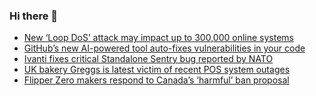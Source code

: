 ### Hi there 👋

<!--START_SECTION:feed-->
* [New ‘Loop DoS’ attack may impact up to 300,000 online systems](https://www.bleepingcomputer.com/news/security/new-loop-dos-attack-may-impact-up-to-300-000-online-systems/)
* [GitHub’s new AI-powered tool auto-fixes vulnerabilities in your code](https://www.bleepingcomputer.com/news/security/githubs-new-ai-powered-tool-auto-fixes-vulnerabilities-in-your-code/)
* [Ivanti fixes critical Standalone Sentry bug reported by NATO](https://www.bleepingcomputer.com/news/security/ivanti-fixes-critical-standalone-sentry-bug-reported-by-nato/)
* [UK bakery Greggs is latest victim of recent POS system outages](https://www.bleepingcomputer.com/news/technology/uk-bakery-greggs-is-latest-victim-of-recent-pos-system-outages/)
* [Flipper Zero makers respond to Canada’s ‘harmful’ ban proposal](https://www.bleepingcomputer.com/news/security/flipper-zero-makers-respond-to-canadas-harmful-ban-proposal/)
<!--END_SECTION:feed-->

<!--
**frankenk/frankenk** is a ✨ _special_ ✨ repository because its `README.md` (this file) appears on your GitHub profile.

Here are some ideas to get you started:

- 🔭 I’m currently working on ...
- 🌱 I’m currently learning ...
- 👯 I’m looking to collaborate on ...
- 🤔 I’m looking for help with ...
- 💬 Ask me about ...
- 📫 How to reach me: ...
- 😄 Pronouns: ...
- ⚡ Fun fact: ...
-->



